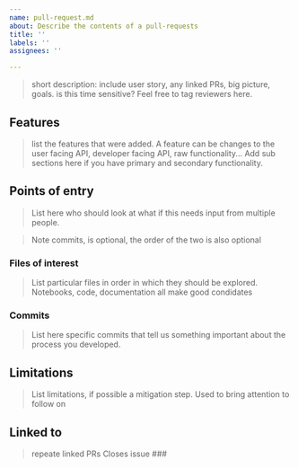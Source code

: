 ```yaml
---
name: pull-request.md
about: Describe the contents of a pull-requests
title: ''
labels: ''
assignees: ''

---
```


> short description: include user story, any linked PRs, big picture, goals.
> is this time sensitive? Feel free to tag reviewers here.

## Features

> list the features that were added.
> A feature can be changes to the user facing API, developer facing API, raw functionality...
> Add sub sections here  if you have primary and secondary functionality.

## Points of entry

> List here who should look at what if this needs input from multiple people.

> Note commits, is optional, the order of the two is also optional

### Files of interest

> List particular files in order in which they should be explored.
> Notebooks, code, documentation all make good condidates

### Commits

> List here specific commits that tell us something important about the process you developed.

## Limitations

> List limitations, if possible a mitigation step. 
> Used to bring attention to follow on 

## Linked to

>  repeate linked PRs
>  Closes issue ###
